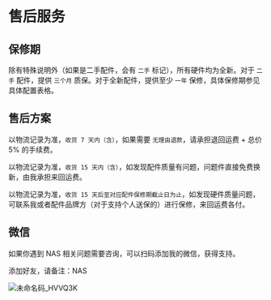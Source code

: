# 售后服务

## 保修期

除有特殊说明外（如果是二手配件，会有 `二手` 标记），所有硬件均为全新。对于 `二手` 配件，提供 `三个月` 质保。对于全新配件，提供至少 `一年` 保修，具体保修期参见具体配置表格。

## 售后方案

以物流记录为准，`收货 7 天内（含）`，如果需要 `无理由退款`，请承担退回运费 + 总价 5% 的手续费。

以物流记录为准，`收货 15 天内（含）`，如发现配件质量有问题，问题件直接免费换新，由我承担来回运费。

以物流记录为准，`收货 15 天后至对应配件保修期截止日为止`，如发现硬件质量问题，可联系我或者配件品牌方（对于支持个人送保的）进行保修，来回运费各付。

## 微信

如果你遇到 NAS 相关问题需要咨询，可以扫码添加我的微信，获得支持。

添加好友，请备注：NAS

![未命名码_HVVQ3K](https://img.slarker.me/blog/未命名码_HVVQ3K.png)